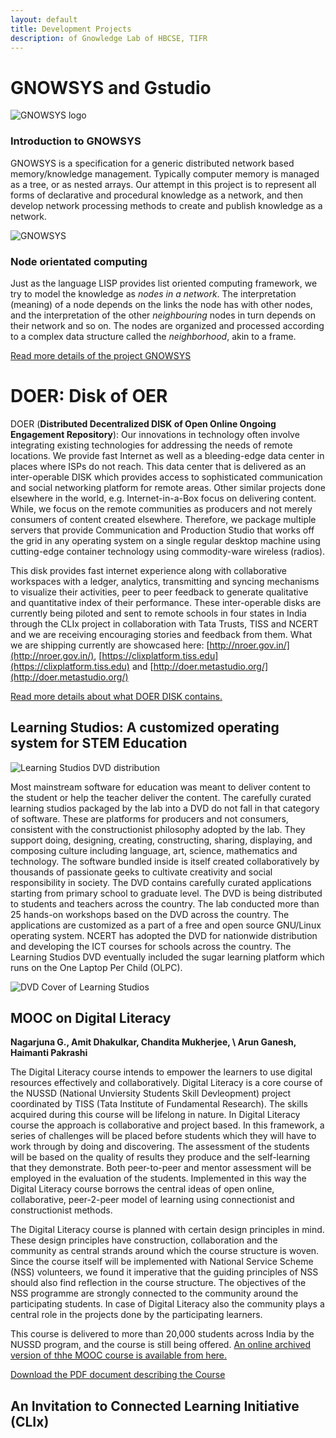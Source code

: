 ```yaml
--- 
layout: default
title: Development Projects
description: of Gnowledge Lab of HBCSE, TIFR
---
```

<!---{% include menu.html %}--->

# GNOWSYS and Gstudio


![GNOWSYS logo](https://www.gnu.org/software/gnowsys/gnowsys-logo-revised-small.png)

### Introduction to GNOWSYS

GNOWSYS is a specification for a generic distributed network based
memory/knowledge management. Typically computer memory is managed as a
tree, or as nested arrays. Our attempt in this project is to represent
all forms of declarative and procedural knowledge as a network, and then
develop network processing methods to create and publish knowledge as a
network.

![GNOWSYS](https://stemgames.metastudio.org/uploads/default/original/2X/e/ec4d81cc161b4732d7b927b1ef5100116c5a911d.png)


### Node orientated computing

Just as the language LISP provides list oriented computing framework, we
try to model the knowledge as *nodes in a network*. The interpretation
(meaning) of a node depends on the links the node has with other nodes,
and the interpretation of the other *neighbouring* nodes in turn depends
on their network and so on. The nodes are organized and processed
according to a complex data structure called the *neighborhood*, akin to
a frame.

[Read more details of the project GNOWSYS](https://www.gnowledge.org/projects/gnowsys.html)

# DOER: Disk of OER

DOER (**Distributed Decentralized DISK of Open Online Ongoing
Engagement Repository**): Our innovations in technology often involve
integrating existing technologies for addressing the needs of remote
locations. We provide fast Internet as well as a bleeding-edge data
center in places where ISPs do not reach. This data center that is
delivered as an inter-operable DISK which provides access to
sophisticated communication and social networking platform for remote
areas. Other similar projects done elsewhere in the world,
e.g. Internet-in-a-Box focus on delivering content. While, we focus on
the remote communities as producers and not merely consumers of
content created elsewhere. Therefore, we package multiple servers that
provide Communication and Production Studio that works off the grid in
any operating system on a single regular desktop machine using
cutting-edge container technology using commodity-ware wireless
(radios).

This disk provides fast internet experience along with collaborative
workspaces with a ledger, analytics, transmitting and syncing
mechanisms to visualize their activities, peer to peer feedback to
generate qualitative and quantitative index of their performance.
These inter-operable disks are currently being piloted and sent to
remote schools in four states in India through the CLIx project in
collaboration with Tata Trusts, TISS and NCERT and we are receiving
encouraging stories and feedback from them. What we are shipping
currently are showcased here:
[http://nroer.gov.in/](http://nroer.gov.in/),
[https://clixplatform.tiss.edu](https://clixplatform.tiss.edu) and
[http://doer.metastudio.org/](http://doer.metastudio.org/)

[Read more details about what DOER DISK contains.](https://www.gnowledge.org/projects/doer.html)

## Learning Studios: A customized operating system for STEM Education
![Learning Studios DVD distribution](https://metastudio.org/uploads/default/original/2X/2/242f2bc7d543254c36a9a9aa7c5b89d5147ed387.jpeg)

Most mainstream software for education was meant to deliver content to
the student or help the teacher deliver the content. The carefully
curated learning studios packaged by the lab into a DVD do not fall in
that category of software. These are platforms for producers and not
consumers, consistent with the constructionist philosophy adopted by
the lab. They support doing, designing, creating, constructing,
sharing, displaying, and composing culture including language, art,
science, mathematics and technology.  The software bundled inside is
itself created collaboratively by thousands of passionate geeks to
cultivate creativity and social responsibility in society.  The DVD
contains carefully curated applications starting from primary school
to graduate level. The DVD is being distributed to students and
teachers across the country. The lab conducted more than 25 hands-on
workshops based on the DVD across the country. The applications are
custom­ized as a part of a free and open source GNU/Linux operating
system. NCERT has adopted the DVD for nationwide distribution and
developing the ICT courses for schools across the country.  The
Learning Studios DVD eventually included the sugar learning platform
which runs on the One Laptop Per Child (OLPC).

![DVD Cover of Learning Studios](https://metastudio.org/uploads/default/original/2X/a/adb8c5ba5ac40d82fb71ba9b709fe4718dc126d9.png)

## MOOC on Digital Literacy

**Nagarjuna G., Amit Dhakulkar, Chandita Mukherjee, \\
Arun Ganesh, Haimanti Pakrashi**

The Digital Literacy course intends to empower the learners to use
digital resources effectively and collaboratively. Digital Literacy is
a core course of the NUSSD (National Unviersity Students Skill
Devleopment) project coordinated by TISS (Tata Institute of
Fundamental Research). The skills acquired during this course will be
lifelong in nature. In Digital Literacy course the approach is
collaborative and project based. In this framework, a series of
challenges will be placed before students which they will have to work
through by doing and discovering. The assessment of the students will
be based on the quality of results they produce and the self-learning
that they demonstrate. Both peer-to-peer and mentor assessment will be
employed in the evaluation of the students. Implemented in this way
the Digital Literacy course borrows the central ideas of open online,
collaborative, peer-2-peer model of learning using connectionist and
constructionist methods.

The Digital Literacy course is planned with certain design principles
in mind. These design principles have construction, collaboration and
the community as central strands around which the course structure is
woven. Since the course itself will be implemented with National
Service Scheme (NSS) volunteers, we found it imperative that the
guiding principles of NSS should also find reflection in the course
structure. The objectives of the NSS programme are strongly connected
to the community around the participating students. In case of Digital
Literacy also the community plays a central role in the projects done
by the participating learners.

This course is delivered to more than 20,000 students across India by
the NUSSD program, and the course is still being offered. [An online archived version of thhe MOOC course is available from here.](http://courses.metastudio.org/courses/gnowledgeLab/DL101/2014/about)

[Download the PDF document describing the Course](http://gnowledge.org/~nagarjun/dl-booklet-3.0.-gn.pdf)

## An Invitation to Connected Learning Initiative (CLIx)


